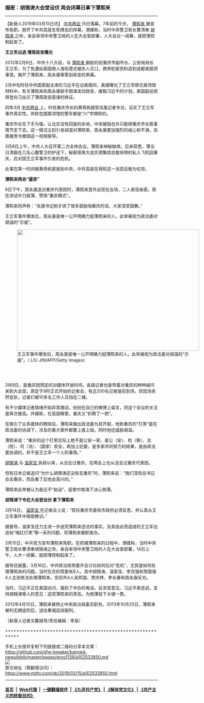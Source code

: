 ### 揭密：胡锦涛大会堂设伏 两会闭幕日拿下薄熙来
------------------------

<div class="post_content" itemprop="articleBody">
 <p>
  【新唐人2019年03月15日讯】
  <a href="https://www.ntdtv.com/gb/412969.htm">
   中共两会
  </a>
  15日落幕。7年前的今天，
  <a href="https://www.ntdtv.com/gb/薄熙来.htm">
   薄熙来
  </a>
  被宣布免职。掀开了中共高层生死搏击的序幕，港媒称，当时中央警卫局长曹清奉
  <a href="https://www.ntdtv.com/gb/胡锦涛.htm">
   胡锦涛
  </a>
  之命，亲自率领中央警卫局的人在大会堂部署，人大会议一闭幕，就把薄控制起来了。
 </p>
 <p>
  <strong>
   王立军出逃 薄周政变曝光
  </strong>
 </p>
 <p>
  2012年2月6日，中共十八大前，与
  <a href="https://www.ntdtv.com/gb/薄熙来.htm">
   薄熙来
  </a>
  翻脸的前重庆市副市长、公安局局长王立军，为了免遭如英国商人海伍德式被杀人灭口，携带机密资料逃到成都美国领事馆，揭开了薄熙来、周永康等策划政变的黑幕。
 </p>
 <p>
  2月中旬时任中共国家副主席的习近平在访美期间，美媒曝光了王立军移交美领馆材料中，有关薄熙来和周永康联手图谋发动政变、废黜习近平的计划。美国副总统拜登向习出示了薄周政变密谋的铁证。
 </p>
 <p>
  同年3月
  <a href="https://www.ntdtv.com/gb/412969.htm">
   中共两会
  </a>
  上，时任重庆市长的黄奇帆接受凤凰记者专访，证实了王立军事件真实性，并称包围美领馆的警车都是“川”字牌照的。
 </p>
 <p>
  重庆市长先下手为强，让北京没有回旋的余地，中央被指也许只能顺重庆市长故事情节走下去。这一情况立刻引发胡温对薄熙来、周永康更加强烈的戒心和不满，凤凰被责令撤销这一视频报导。
 </p>
 <p>
  3月8日上午，中共人大召开第二次全体会议，薄熙来神秘缺席。后来获悉，薄当日清晨在几名心腹警卫的护送下，秘密搭乘大连实德集团总裁徐明的私人飞机回重庆，应对因王立军事件引发的危机。
 </p>
 <p>
  此事在第一时间被黄奇帆密报到中央，中共高层在得知这一消息后极为吃惊。
 </p>
 <p>
  <strong>
   薄熙来两会“逼宫”
  </strong>
 </p>
 <p>
  8日下午，周永康造访重庆代表团时，薄熙来意外出现在会场，二人表现亲密。周在讲话中力挺薄、赞扬“重庆模式”。
 </p>
 <p>
  薄熙来则声称：“永康书记刚才讲了很多鼓励咱重庆的话，大家深受鼓舞。”
 </p>
 <p>
  王立军事件爆发后，周永康是唯一公开明确力挺薄熙来的人。此举被视为政法委对胡温的“示威”。
 </p>
 <figure class="wp-caption alignnone" id="attachment_102533855" style="width: 600px">
  <a href="https://www.ntdtv.com/assets/uploads/2019/03/p9008871a716125241-1.jpg">
   <img alt="" class="size-medium wp-image-102533855" height="400" src="https://www.ntdtv.com/assets/uploads/2019/03/p9008871a716125241-1-600x400.jpg" width="600"/>
  </a>
  <br/><figcaption class="wp-caption-text">
   王立军事件爆发后，周永康是唯一公开明确力挺薄熙来的人。此举被视为政法委对胡温的“示威”。（ LIU JIN/AFP/Getty Images)
  </figcaption><br/>
 </figure><br/>
 <p>
  3月9日，是重庆团预定的对媒体开放时间，各路记者也是带着对重庆的种种疑问来到大会堂。原定于9时正式开始的记者会，有近200名记者提前到场，但现场突然变卦，记者们被10多名工作人员挡在二楼。
 </p>
 <p>
  有不少媒体记者情绪开始异常激动，纷纷在自己的微博上留言，将这个会议的关注度再次推高。外媒称，在高层眼里，重庆又“折腾了一把”。
 </p>
 <p>
  在吸引了众多媒体的眼球后，薄熙来搬出政法委为其开脱，他称重庆的“打黑”是在政法委的协调下，涉及的重大案件都要上报上级。同时他还威胁胡温。
 </p>
 <p>
  薄熙来说：“重庆的这个打黑实际上绝不是公安一家，是公（安）、检（察）、法（院）、司（法）、（国家）安全，再加上纪委，是多家共同努力的结果，是由政法委协调的，并不是王立军一个人的事情。”
 </p>
 <p>
  <a href="https://www.ntdtv.com/gb/胡锦涛.htm">
   胡锦涛
  </a>
  与
  <a href="https://www.ntdtv.com/gb/温家宝.htm">
   温家宝
  </a>
  执政以来，从没去过重庆，在两会上也从没去过重庆代表团。
 </p>
 <p>
  但有日本记者追问“为什么胡锦涛还没有去重庆”时，薄熙来说：“我们深信总书记会去重庆，而且看了后他会高兴的。”
 </p>
 <p>
  薄熙来此举被认为是近乎“胁迫”，促使中南海下决心倒薄。
 </p>
 <p>
  <strong>
   胡锦涛下令在大会堂设伏 拿下薄熙来
  </strong>
 </p>
 <p>
  3月14日，
  <a href="https://www.ntdtv.com/gb/温家宝.htm">
   温家宝
  </a>
  在记者会上说：“现任重庆市委和市政府必须反思，并认真从王立军事件中吸取教训。”
 </p>
 <p>
  据报导，温家宝还力主进一步追究薄熙来违法的事实，及其由此而造成的王立军出逃和“唱红打黑”等一系列问题，将薄熙来撤职查办。
 </p>
 <p>
  3月15日，中共官方宣布薄熙来免职。在抓捕薄熙来的过程中，港媒称，当时中央警卫局长曹清奉胡锦涛之命，亲自率领中央警卫局的人在大会堂部署，14日上午，人大一闭幕，就把薄控制起来了。
 </p>
 <p>
  报导还披露，3月16日，中共政治局常委开会讨论如何应对“危机”，尤其是如何处理薄熙来的问题。当时在京的常委有8人。其中胡锦涛、温家宝、李克强和贺国强4人主张依法处理薄熙来，但另外4人吴邦国、贾庆林、李长春和周永康反对。
 </p>
 <p>
  当时，习近平正在美国访问，接到了中办的电话，征求其意见。习近平表态说，支持胡锦涛等人的意见：追究薄熙来的责任。为倒薄投下关键一票。
 </p>
 <p>
  2012年4月10日，薄熙来被停止中央政治局委员职务。2013年10月25日，薄熙来被判无期徒刑后，送往秦城监狱服刑。
 </p>
 <p>
  （新唐人记者文馨报导/责任编辑：李泉）
 </p>
 <div class="single_ad">
 </div>
</div>

+++++++++++++++++++++++++++++++++++++++++++++++++++++++++++<br/><br/>
手机上长按并复制下列链接或二维码分享本文章：<br/>
https://github.com/gfw-breaker/banned-news/blob/master/pages/prog1138/a102533850.md <br/>
<a href='https://github.com/gfw-breaker/banned-news/blob/master/pages/prog1138/a102533850.md'><img src='https://github.com/gfw-breaker/banned-news/blob/master/pages/prog1138/a102533850.md.png'/></a> <br/>
原文地址（需翻墙访问）：https://www.ntdtv.com/gb/2019/03/15/a102533850.html


------------------------
#### [首页](https://github.com/gfw-breaker/banned-news/blob/master/README.md) &nbsp;|&nbsp; [Web代理](https://github.com/labour-camp/helloworld) &nbsp;|&nbsp; [一键翻墙软件](https://github.com/gfw-breaker/nogfw/blob/master/README.md) &nbsp;| [《九评共产党》](https://github.com/gfw-breaker/9ping.md/blob/master/README.md#九评之一评共产党是什么) | [《解体党文化》](https://github.com/gfw-breaker/jtdwh.md/blob/master/README.md) | [《共产主义的终极目的》](https://github.com/gfw-breaker/gczydzjmd.md/blob/master/README.md)

